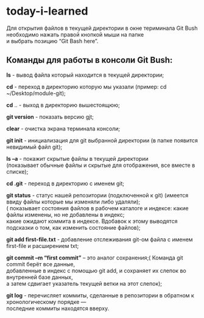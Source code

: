 # today-i-learned
Для открытия файлов в текущей директории в окне териминала Git Bush  
необходимо нажать правой кнопкой мыши на папке  
и выбрать позицию “Git Bash here”.

## Команды для работы в консоли Git Bush:   
**ls** - вывод файла который находится в текущей директории;  

**cd** - переход в директорию которую мы указали (пример: cd ~/Desktop/module-git);  

**cd** .. - выход в директорию вышестоящюю;  

**git version** - показать версию gjt;  

**clear** - очистка экрана терминала консоли;  

**git init** - инициализация для git выбранной директории (в папке появится невидимый файл git);  

**ls –a** - покажит скрытые файлы в текущей директории  
(показывает обычные файлы и скрытые для отображения, все вместе в списке);  

**cd .git** - переход в директорию с именем git;  

**git status** - статус нашей репозитории (подключенной к git) (имеется ввиду файлы которые мы изменяли либо удаляли);  
( показывает состояния файлов в рабочем каталоге и индексе: какие файлы изменены, но не добавлены в индекс;  
какие ожидают коммита в индексе. Вдобавок к этому выводятся подсказки о том, как изменить состояние файлов);  

**git add first-file.txt** - добавление отслеживания git-ом файла с именем first-file и расширением txt;  

**git commit –m “first commit”**  – это аналог сохранения;( Команда git commit берёт все данные,  
добавленные в индекс с помощью git add, и сохраняет их слепок во внутренней базе данных,  
а затем сдвигает указатель текущей ветки на этот слепок);  

**git log** - перечисляет коммиты, сделанные в репозитории в обратном к хронологическому порядке —  
последние коммиты находятся вверху.  
